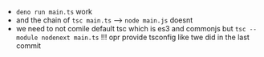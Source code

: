* `deno run main.ts` work
* and the chain of `tsc main.ts` --> `node main.js` doesnt
* we need to not comile default tsc which is es3 and commonjs but `tsc --module nodenext main.ts` !!! opr provide tsconfig like twe did in the last commit
